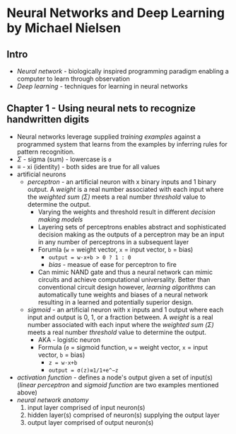# Neural Networks and Deep Learning by Michael Nielsen

## Intro

- *Neural network* - biologically inspired programming paradigm enabling a computer to learn through observation
- *Deep learning* - techniques for learning in neural networks

## Chapter 1 - Using neural nets to recognize handwritten digits

- Neural networks leverage supplied *training examples* against a programmed system that learns from the examples by inferring rules for pattern recognition.
- *Σ* - sigma (sum) - lowercase is `σ`
- *≡* - xi (identity) - both sides are true for all values
- artificial neurons
    - *perceptron* - an artificial neuron with x binary inputs and 1 binary output. A *weight* is a real number associated with each input where the *weighted sum (Σ)* meets a real number *threshold* value to determine the output.
        - Varying the weights and threshold result in different *decision making models*
        - Layering sets of perceptrons enables abstract and sophisticated decision making as the outputs of a perceptron may be an input in any number of perceptrons in a subsequent layer
        - Forumla (`w` = weight vector, `x` = input vector, `b` = bias)
            - `output = w⋅x+b > 0 ? 1 : 0`
            - *bias* - measue of ease for perceptron to fire
        - Can mimic NAND gate and thus a neural network can mimic circuits and achieve computational universality. Better than conventional circuit design however, *learning algorithms* can automatically tune weights and biases of a neural network resulting in a learned and potentially superior design.
    - *sigmoid* - an artificial neuron with x inputs and 1 output where each input and output is 0, 1, or a fraction between. A *weight* is a real number associated with each input where the *weighted sum (Σ)* meets a real number *threshold* value to determine the output.
        - AKA - logistic neuron
        - Formula (`σ` = sigmoid function, `w` = weight vector, `x` = input vector, `b` = bias)
            - `z = w⋅x+b`
            - `output = σ(z)≡1/1+e^−z`
- *activation function* - defines a node's output given a set of input(s) (*linear perceptron* and *sigmoid function* are two examples mentioned above)  
- *neural network anatomy*
    1. input layer comprised of input neuron(s)
    2. hidden layer(s) comprised of neuron(s) supplying the output layer
    3. output layer comprised of output neuron(s)
